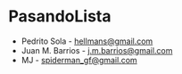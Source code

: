 # PasandoLista

* Pedrito Sola - hellmans@gmail.com
* Juan M. Barrios - j.m.barrios@gmail.com
* MJ - spiderman_gf@gmail.com